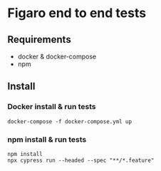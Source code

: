 # Figaro end to end tests

## Requirements

-   docker & docker-compose
-   npm

## Install

### Docker install & run tests

```
docker-compose -f docker-compose.yml up
```

### npm install & run tests

```
npm install
npx cypress run --headed --spec "**/*.feature"
```